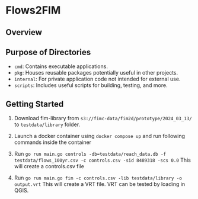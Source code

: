 # Flows2FIM

## Overview

## Purpose of Directories
- `cmd`: Contains executable applications.
- `pkg`: Houses reusable packages potentially useful in other projects.
- `internal`: For private application code not intended for external use.
- `scripts`: Includes useful scripts for building, testing, and more.

## Getting Started

1. Download fim-library from `s3://fimc-data/fim2d/prototype/2024_03_13/` to `testdata/library` folder.

2. Launch a docker container using `docker compose up` and run following commands inside the container

3. Run `go run main.go controls -db=testdata/reach_data.db -f testdata/flows_100yr.csv -c controls.csv -sid 8489318 -scs 0.0` This will create a controls.csv file

4. Run `go run main.go fim -c controls.csv -lib testdata/library -o output.vrt` This will create a VRT file. VRT can be tested by loading in QGIS.
